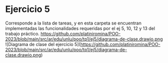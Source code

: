 # Ejercicio 5
Corresponde a la lista de tareas, y en esta carpeta se encuentran implementadas las funcionalidades requeridas por 
el ej 5, 10, 12 y 13 del trabajo práctico.
https://github.com/platiniromina/POO-2023/blob/main/src/ar/edu/unlu/poo/tp1/ej5/diagrama-de-clase.drawio.png
<span>![</span><span>Diagrama de clase del ejercicio 5</span><span>]</span><span>(</span><span>https://github.com/platiniromina/POO-2023/blob/main/src/ar/edu/unlu/poo/tp1/ej5/diagrama-de-clase.drawio.png</span><span>)</span>
